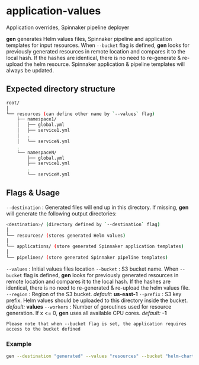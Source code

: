 # application-values
Application overrides, Spinnaker pipeline deployer

**gen** generates Helm values files, Spinnaker pipeline and application templates for input resources.
When `--bucket` flag is defined, **gen** looks for previously generated resources in remote location and compares it to the local hash. If the hashes are identical, there is no need to re-generate & re-upload the helm resource. Spinnaker application & pipeline templates will always be updated.

## Expected directory structure

```bash
root/
│
└── resources (can define other name by `--values` flag)
    ├── namespace1/
    │   ├── global.yml
    │   ├── service1.yml
    │   .
    │   └── serviceN.yml
    .
    └── namespaceN/
        ├── global.yml
        ├── service1.yml
        .
        └── serviceM.yml
```

## Flags & Usage
`--destination` : Generated files will end up in this directory. If missing, **gen** will generate the following output directories:
```bash
<destination>/ (directory defined by `--destination` flag)
│
└── resources/ (stores generated Helm values)
│    
└── applications/ (store generated Spinnaker application templates)
│
└── pipelines/ (store generated Spinnaker pipeline templates)
```

`--values` : Initial values files location
`--bucket` : S3 bucket name. When `--bucket` flag is defined, **gen** looks for previously generated resources in remote location and compares it to the local hash. If the hashes are identical, there is no need to re-generated & re-upload the helm values file. 
`--region` : Region of the S3 bucket. *default:* **us-east-1** 
`--prefix` : S3 key prefix. Helm values should be uploaded to this directory inside the bucket. *default:* **values** 
`--workers` : Number of goroutines used for resource generation. If x <= 0, **gen** uses all available CPU cores. *default:* **-1** 

```
Please note that when --bucket flag is set, the application requires access to the bucket defined
```


### Example 
```bash
gen --destination "generated" --values "resources" --bucket "helm-charts" --region "us-east-1" --workers 4
```
